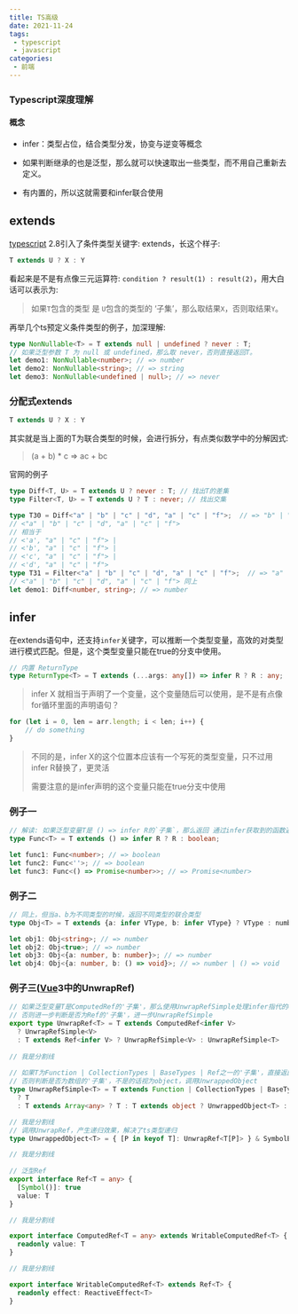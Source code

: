 ```yaml
---
title: TS高级
date: 2021-11-24
tags:
 - typescript
 - javascript      
categories: 
 - 前端
---
```


### Typescript深度理解

#### 概念

+ infer：类型占位，结合类型分发，协变与逆变等概念

+ 如果判断继承的也是泛型，那么就可以快速取出一些类型，而不用自己重新去定义。
+ 有内置的，所以这就需要和infer联合使用

## extends

[typescript](https://so.csdn.net/so/search?from=pc_blog_highlight&q=typescript) 2.8引入了条件类型关键字: extends，长这个样子:

```typescript
T extends U ? X : Y
```

看起来是不是有点像三元运算符: `condition ? result(1) : result(2)`，用大白话可以表示为:

> 如果`T`包含的类型 是 `U`包含的类型的 ‘子集’，那么取结果`X`，否则取结果`Y`。

再举几个ts预定义条件类型的例子，加深理解:

```typescript
type NonNullable<T> = T extends null | undefined ? never : T;
// 如果泛型参数 T 为 null 或 undefined，那么取 never，否则直接返回T。
let demo1: NonNullable<number>; // => number
let demo2: NonNullable<string>; // => string
let demo3: NonNullable<undefined | null>; // => never
```

### 分配式extends

```typescript
T extends U ? X : Y
```

其实就是当上面的T为联合类型的时候，会进行拆分，有点类似数学中的分解因式:

> (a + b) * c => ac + bc

官网的例子

```typescript
type Diff<T, U> = T extends U ? never : T; // 找出T的差集
type Filter<T, U> = T extends U ? T : never; // 找出交集

type T30 = Diff<"a" | "b" | "c" | "d", "a" | "c" | "f">;  // => "b" | "d"
// <"a" | "b" | "c" | "d", "a" | "c" | "f">
// 相当于
// <'a', "a" | "c" | "f"> |
// <'b', "a" | "c" | "f"> |
// <'c', "a" | "c" | "f"> |
// <'d', "a" | "c" | "f">
type T31 = Filter<"a" | "b" | "c" | "d", "a" | "c" | "f">;  // => "a" | "c"
// <"a" | "b" | "c" | "d", "a" | "c" | "f"> 同上
let demo1: Diff<number, string>; // => number
```

## infer

在extends语句中，还支持`infer`关键字，可以推断一个类型变量，高效的对类型进行模式匹配。但是，这个类型变量只能在true的分支中使用。

```typescript
// 内置 ReturnType
type ReturnType<T> = T extends (...args: any[]) => infer R ? R : any;
```

> infer X 就相当于声明了一个变量，这个变量随后可以使用，是不是有点像for循环里面的声明语句？

```typescript
for (let i = 0, len = arr.length; i < len; i++) {
    // do something
}
```

> 不同的是，infer X的这个位置本应该有一个写死的类型变量，只不过用infer R替换了，更灵活
>
> 需要注意的是infer声明的这个变量只能在true分支中使用

### 例子一

```typescript
// 解读: 如果泛型变量T是 () => infer R的`子集`，那么返回 通过infer获取到的函数返回值，否则返回boolean类型
type Func<T> = T extends () => infer R ? R : boolean;

let func1: Func<number>; // => boolean
let func2: Func<''>; // => boolean
let func3: Func<() => Promise<number>>; // => Promise<number>
```

### 例子二

```typescript
// 同上，但当a、b为不同类型的时候，返回不同类型的联合类型
type Obj<T> = T extends {a: infer VType, b: infer VType} ? VType : number;

let obj1: Obj<string>; // => number
let obj2: Obj<true>; // => number
let obj3: Obj<{a: number, b: number}>; // => number
let obj4: Obj<{a: number, b: () => void}>; // => number | () => void
```

### 例子三([Vue](https://so.csdn.net/so/search?from=pc_blog_highlight&q=Vue)3中的UnwrapRef)

```typescript
// 如果泛型变量T是ComputedRef的'子集'，那么使用UnwrapRefSimple处理infer指代的ComputedRef泛型参数V
// 否则进一步判断是否为Ref的'子集'，进一步UnwrapRefSimple
export type UnwrapRef<T> = T extends ComputedRef<infer V>
  ? UnwrapRefSimple<V>
  : T extends Ref<infer V> ? UnwrapRefSimple<V> : UnwrapRefSimple<T>
    
// 我是分割线
    
// 如果T为Function | CollectionTypes | BaseTypes | Ref之一的'子集'，直接返回。
// 否则判断是否为数组的'子集'，不是的话视为object，调用UnwrappedObject
type UnwrapRefSimple<T> = T extends Function | CollectionTypes | BaseTypes | Ref
  ? T
  : T extends Array<any> ? T : T extends object ? UnwrappedObject<T> : T

// 我是分割线
// 调用UnwrapRef，产生递归效果，解决了ts类型递归
type UnwrappedObject<T> = { [P in keyof T]: UnwrapRef<T[P]> } & SymbolExtract<T>

// 我是分割线
    
// 泛型Ref
export interface Ref<T = any> {
  [Symbol()]: true
  value: T
}

// 我是分割线

export interface ComputedRef<T = any> extends WritableComputedRef<T> {
  readonly value: T
}

// 我是分割线

export interface WritableComputedRef<T> extends Ref<T> {
  readonly effect: ReactiveEffect<T>
}
```

